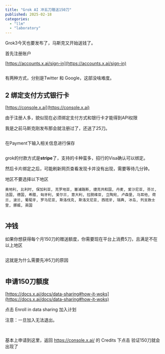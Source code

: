 ```yaml
---
title: "Grok AI 冲五刀赠送150刀"
published: 2025-02-18
categories: 
  - "llm"
  - "laboratory"
---
```


Grok3今天也要发布了，马斯克又开始送钱了。

首先注册账户

[https://accounts.x.ai/sign-in](https://accounts.x.ai/sign-in)

<picture>
    <source srcset="https://s3.catcat.blog/images/2025/02/image.avif" type="image/avif">
    <source srcset="https://s3.catcat.blog/images/2025/02/image.webp" type="image/webp">
    <img src="https://s3.catcat.blog/images/2025/02/image.jpg" alt="" loading="lazy">
</picture>

有两种方式，分别是Twitter 和 Google，这部没啥难度。

## 2 绑定支付方式银行卡

[https://console.x.ai](https://console.x.ai)

由于注册人多，貌似现在必须绑定支付方式和银行卡才能得到API权限

我是之前马斯克刚发布那会就注册过了，还送了25刀。

<picture>
    <source srcset="https://s3.catcat.blog/images/2025/02/image-1.avif" type="image/avif">
    <source srcset="https://s3.catcat.blog/images/2025/02/image-1.webp" type="image/webp">
    <img src="https://s3.catcat.blog/images/2025/02/image-1.jpg" alt="" loading="lazy">
</picture>

在Payment下输入相关信息进行保存

<picture>
    <source srcset="https://s3.catcat.blog/images/2025/02/image-2.avif" type="image/avif">
    <source srcset="https://s3.catcat.blog/images/2025/02/image-2.webp" type="image/webp">
    <img src="https://s3.catcat.blog/images/2025/02/image-2.jpg" alt="" loading="lazy">
</picture>

grok的付款方式是**stripe**了，支持的卡种蛮多，招行的Visa确认可以绑定。

然后卡片绑定之后，可能刷新网页查看发现卡并没有出现，需要等待几分钟。

地区不要选择以下地区

```
奥地利, 比利时, 保加利亚, 克罗地亚, 塞浦路斯, 捷克共和国, 丹麦, 爱沙尼亚, 芬兰, 法国, 德国, 希腊, 匈牙利, 爱尔兰, 意大利, 拉脱维亚, 立陶宛, 卢森堡, 马耳他, 荷兰, 波兰, 葡萄牙, 罗马尼亚, 斯洛伐克, 斯洛文尼亚, 西班牙, 瑞典, 冰岛, 列支敦士登, 挪威, 英国
```

<picture>
    <source srcset="https://s3.catcat.blog/images/2025/02/image-3.avif" type="image/avif">
    <source srcset="https://s3.catcat.blog/images/2025/02/image-3.webp" type="image/webp">
    <img src="https://s3.catcat.blog/images/2025/02/image-3.jpg" alt="" loading="lazy">
</picture>

## 冲钱

如果你想获得每个月150刀的赠送额度，你需要现在平台上消费5刀，且满足不在以上地区

<picture>
    <source srcset="https://s3.catcat.blog/images/2025/02/image-5.avif" type="image/avif">
    <source srcset="https://s3.catcat.blog/images/2025/02/image-5.webp" type="image/webp">
    <img src="https://s3.catcat.blog/images/2025/02/image-5.jpg" alt="" loading="lazy">
</picture>

这就是为什么需要先冲5刀的原因

<picture>
    <source srcset="https://s3.catcat.blog/images/2025/02/image-4.avif" type="image/avif">
    <source srcset="https://s3.catcat.blog/images/2025/02/image-4.webp" type="image/webp">
    <img src="https://s3.catcat.blog/images/2025/02/image-4.jpg" alt="" loading="lazy">
</picture>

## 申请150刀额度

[https://docs.x.ai/docs/data-sharing#how-it-woks](https://docs.x.ai/docs/data-sharing#how-it-woks)

点击 Enroll in data sharing 加入计划

注意：一旦加入无法退出。

<picture>
    <source srcset="https://s3.catcat.blog/images/2025/02/image-6.avif" type="image/avif">
    <source srcset="https://s3.catcat.blog/images/2025/02/image-6.webp" type="image/webp">
    <img src="https://s3.catcat.blog/images/2025/02/image-6.jpg" alt="" loading="lazy">
</picture>

<picture>
    <source srcset="https://s3.catcat.blog/images/2025/02/image-7.avif" type="image/avif">
    <source srcset="https://s3.catcat.blog/images/2025/02/image-7.webp" type="image/webp">
    <img src="https://s3.catcat.blog/images/2025/02/image-7.jpg" alt="" loading="lazy">
</picture>

基本上申请到这里，返回 https://console.x.ai/ 的 Credits 下点击 验证150刀就会出现了

<picture>
    <source srcset="https://s3.catcat.blog/images/2025/02/image-8.avif" type="image/avif">
    <source srcset="https://s3.catcat.blog/images/2025/02/image-8.webp" type="image/webp">
    <img src="https://s3.catcat.blog/images/2025/02/image-8.jpg" alt="" loading="lazy">
</picture>
